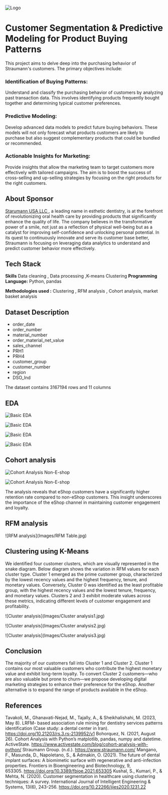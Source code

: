 
![Logo](Images/logo.jpg)



# Customer Segmentation & Predictive Modeling for Product Buying Patterns

This project aims to delve deep into the purchasing behavior of Straumann's customers. The primary objectives include:
### Identification of Buying Patterns: 
Understand and classify the purchasing behavior of customers by analyzing past transaction data. This involves identifying products frequently bought together and determining typical customer preferences.
### Predictive Modeling: 
Develop advanced data models to predict future buying behaviors. These models will not only forecast what products customers are likely to purchase but also suggest complementary products that could be bundled or recommended.
### Actionable Insights for Marketing:
Provide insights that allow the marketing team to target customers more effectively with tailored campaigns. The aim is to boost the success of cross-selling and up-selling strategies by focusing on the right products for the right customers.


## About Sponsor

[Starumann USA LLC ](https://www.straumann.com/us/en/dental-professionals.html), a leading name in esthetic dentistry, is at the forefront of revolutionizing oral health care by providing products that significantly enhance the quality of life. The company believes in the transformative power of a smile, not just as a reflection of physical well-being but as a catalyst for improving self-confidence and unlocking personal potential. In its quest to continuously innovate and serve its customer base better, Straumann is focusing on leveraging data analytics to understand and predict customer behavior more effectively.
## Tech Stack

**Skills** Data cleaning , Data processing ,K-means Clustering
**Programming Language:** Python, pandas 

**Methodologies used :** Clustering , RFM analysis , Cohort analysis, market basket analysis



## Dataset Description 
* order_date
* order_number  
* material_number
* order_material_net_value
* sales_channel    
* PRH1 
* PRH4  
* customer_group
* customer_number 
* region
* DSO_Ind 

The dataset contains 3167194 rows and 11 columns 


## EDA

![Basic EDA](Images/EDA1_new.jpg)

![Basic EDA](Images/EDA2_new.jpg)

![Basic EDA](Images/EDA3_new.jpg)

![Basic EDA](Images/EDA4_new.jpg)

## Cohort analysis

![Cohort Analysis Non-E-shop](Images/Cohort_analysis_1_new.jpg)



![Cohort Analysis Non-E-shop](Images/Cohort_analysis_2_new.png.jpg)



The analysis reveals that eShop customers have a significantly higher retention rate compared to non-eShop customers. This insight underscores the importance of the eShop channel in maintaining customer engagement and loyalty.

## RFM analysis


![RFM analysis](Images/RFM Table.jpg)


## Clustering using K-Means

We identified four customer clusters, which are visually represented in the snake diagram. Below diagram shows the variation in RFM values for each cluster type. Cluster 1 emerged as the prime customer group, characterized by the lowest recency values and the highest frequency, tenure, and monetary values. Conversely, Cluster 0 was identified as the least profitable group, with the highest recency values and the lowest tenure, frequency, and monetary values. Clusters 2 and 3 exhibit moderate values across these metrics, indicating different levels of customer engagement and profitability.

![Cluster analysis](Images/Cluster analysis1.jpg)



![Cluster analysis](Images/Cluster analysis2.jpg)



![Cluster analysis](Images/Cluster analysis3.jpg)



## Conclusion 
The majority of our customers fall into Cluster 1 and Cluster 2. Cluster 1 contains our most valuable customers who contribute the highest monetary value and exhibit long-term loyalty. To convert Cluster 2 customers—who are also valuable but prone to churn—we propose developing digital marketing strategies to enhance their preference for the eShop. Another alternative is to expand the range of products available in the eShop.

## References 
Tavakoli, M., Ghanavati-Nejad, M., Tajally, A., & Sheikhalishahi, M. (2023, May 8). LRFM- based association rule mining for dentistry services patterns identification (Case study: a dental center in Iran). https://doi.org/10.21203/rs.3.rs-2139952/v1
Bohorquez, N. (2021, August 26). Cohort Analysis with Python&#8217;s matplotlib, pandas, numpy and datetime. ActiveState. https://www.activestate.com/blog/cohort-analysis-with-python/
Straumann Group. (n.d.). https://www.straumann.com/
Mangano, F., Masunda, D., Napoletano, S., & Admakin, O. (2021). The future of dental implant surfaces: A biomimetic surface with regenerative and anti-infection properties. Frontiers in Bioengineering and Biotechnology, 9, 653305. https://doi.org/10.3389/fbioe.2021.653305
Kushal, S., Kumari, P., & Mehta, N. (2020). Customer segmentation in healthcare using clustering techniques: A survey. International Journal of Intelligent Engineering & Systems, 13(6), 243-256. https://doi.org/10.22266/ijies2020.1231.22
